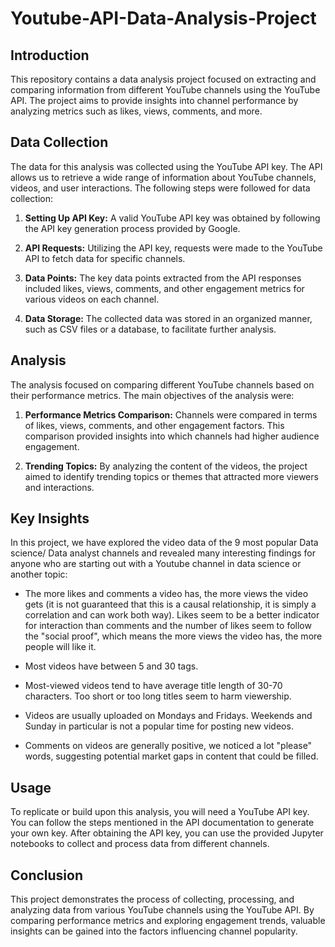 # Youtube-API-Data-Analysis-Project

## Introduction
This repository contains a data analysis project focused on extracting and comparing information from different YouTube channels using the YouTube API. The project aims to provide insights into channel performance by analyzing metrics such as likes, views, comments, and more.

## Data Collection
The data for this analysis was collected using the YouTube API key. The API allows us to retrieve a wide range of information about YouTube channels, videos, and user interactions. The following steps were followed for data collection:

1. **Setting Up API Key:** A valid YouTube API key was obtained by following the API key generation process provided by Google.

2. **API Requests:** Utilizing the API key, requests were made to the YouTube API to fetch data for specific channels.

3. **Data Points:** The key data points extracted from the API responses included likes, views, comments, and other engagement metrics for various videos on each channel.

4. **Data Storage:** The collected data was stored in an organized manner, such as CSV files or a database, to facilitate further analysis.

## Analysis
The analysis focused on comparing different YouTube channels based on their performance metrics. The main objectives of the analysis were:

1. **Performance Metrics Comparison:** Channels were compared in terms of likes, views, comments, and other engagement factors. This comparison provided insights into which channels had higher audience engagement.

2. **Trending Topics:** By analyzing the content of the videos, the project aimed to identify trending topics or themes that attracted more viewers and interactions.

## Key Insights
In this project, we have explored the video data of the 9 most popular Data science/ Data analyst channels and revealed many interesting findings for anyone who are starting out with a Youtube channel in data science or another topic:

- The more likes and comments a video has, the more views the video gets (it is not guaranteed that this is a causal relationship, it is simply a correlation and can work both way). Likes seem to be a better indicator for interaction than comments and the number of likes seem to follow the "social proof", which means the more views the video has, the more people will like it.

- Most videos have between 5 and 30 tags.

- Most-viewed videos tend to have average title length of 30-70 characters. Too short or too long titles seem to harm viewership.

- Videos are usually uploaded on Mondays and Fridays. Weekends and Sunday in particular is not a popular time for posting new videos.

- Comments on videos are generally positive, we noticed a lot "please" words, suggesting potential market gaps in content that could be filled. 

## Usage
To replicate or build upon this analysis, you will need a YouTube API key. You can follow the steps mentioned in the API documentation to generate your own key. After obtaining the API key, you can use the provided Jupyter notebooks to collect and process data from different channels.

## Conclusion
This project demonstrates the process of collecting, processing, and analyzing data from various YouTube channels using the YouTube API. By comparing performance metrics and exploring engagement trends, valuable insights can be gained into the factors influencing channel popularity.
